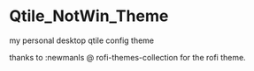 # Qtile_NotWin_Theme
my personal desktop qtile config theme


thanks to :newmanls @ rofi-themes-collection for the rofi theme.
